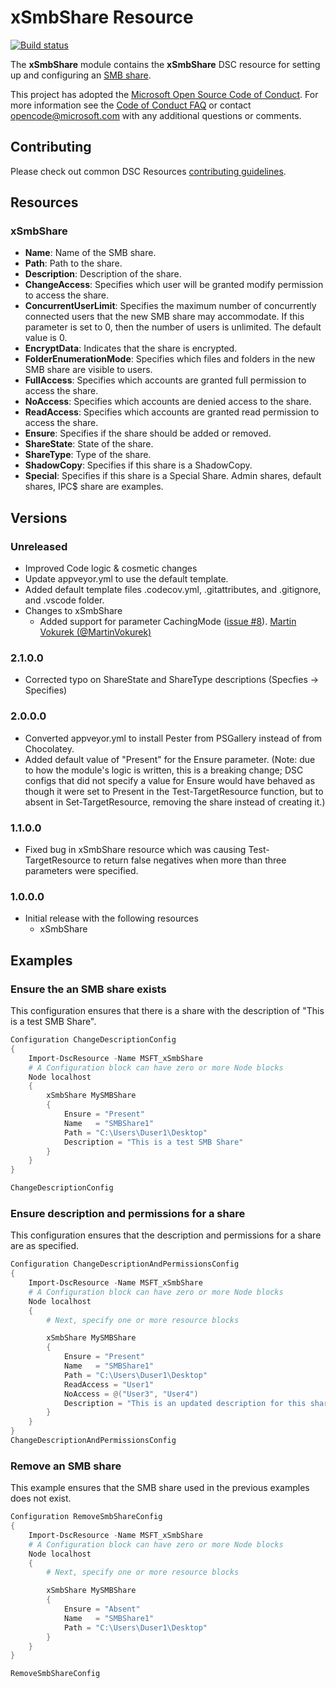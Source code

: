 # xSmbShare Resource

[![Build status](https://ci.appveyor.com/api/projects/status/ttp6jlhjyef83sic/branch/master?svg=true)](https://ci.appveyor.com/project/PowerShell/xsmbshare/branch/master)

The **xSmbShare** module contains the **xSmbShare** DSC resource for setting up and configuring an [SMB share](http://technet.microsoft.com/en-us/library/cc734393%28v=WS.10%29.aspx).

This project has adopted the [Microsoft Open Source Code of Conduct](https://opensource.microsoft.com/codeofconduct/).
For more information see the [Code of Conduct FAQ](https://opensource.microsoft.com/codeofconduct/faq/) or contact [opencode@microsoft.com](mailto:opencode@microsoft.com) with any additional questions or comments.

## Contributing

Please check out common DSC Resources [contributing guidelines](https://github.com/PowerShell/DscResource.Kit/blob/master/CONTRIBUTING.md).

## Resources

### xSmbShare

* **Name**: Name of the SMB share.
* **Path**: Path to the share.
* **Description**: Description of the share.
* **ChangeAccess**: Specifies which user will be granted modify permission to access the share.
* **ConcurrentUserLimit**: Specifies the maximum number of concurrently connected users that the new SMB share may accommodate.
If this parameter is set to 0, then the number of users is unlimited.
The default value is 0.
* **EncryptData**: Indicates that the share is encrypted.
* **FolderEnumerationMode**: Specifies which files and folders in the new SMB share are visible to users.
* **FullAccess**: Specifies which accounts are granted full permission to access the share.
* **NoAccess**: Specifies which accounts are denied access to the share.
* **ReadAccess**: Specifies which accounts are granted read permission to access the share.
* **Ensure**: Specifies if the share should be added or removed.
* **ShareState**: State of the share.
* **ShareType**: Type of the share.
* **ShadowCopy**: Specifies if this share is a ShadowCopy.
* **Special**: Specifies if this share is a Special Share.
Admin shares, default shares, IPC$ share are examples.

## Versions

### Unreleased

* Improved Code logic & cosmetic changes
* Update appveyor.yml to use the default template.
* Added default template files .codecov.yml, .gitattributes, and .gitignore, and
  .vscode folder.
* Changes to xSmbShare
  * Added support for parameter CachingMode ([issue #8](https://github.com/PowerShell/xSmbShare/issues/8)).
    [Martin Vokurek (@MartinVokurek)](https://github.com/MartinVokurek)

### 2.1.0.0

* Corrected typo on ShareState and ShareType descriptions (Specfies -> Specifies)

### 2.0.0.0

* Converted appveyor.yml to install Pester from PSGallery instead of from Chocolatey.
* Added default value of "Present" for the Ensure parameter.  (Note:  due to how the module's logic is written, this is a breaking change; DSC configs that did not specify a value for Ensure would have behaved as though it were set to Present in the Test-TargetResource function, but to absent in Set-TargetResource, removing the share instead of creating it.)

### 1.1.0.0

* Fixed bug in xSmbShare resource which was causing Test-TargetResource to return false negatives when more than three parameters were specified.

### 1.0.0.0

* Initial release with the following resources
  * xSmbShare

## Examples

### Ensure the an SMB share exists

This configuration ensures that there is a share with the description of "This is a test SMB Share".

```powershell
Configuration ChangeDescriptionConfig
{
    Import-DscResource -Name MSFT_xSmbShare
    # A Configuration block can have zero or more Node blocks
    Node localhost
    {
        xSmbShare MySMBShare
        {
            Ensure = "Present"
            Name   = "SMBShare1"
            Path = "C:\Users\Duser1\Desktop"
            Description = "This is a test SMB Share"
        }
    }
}

ChangeDescriptionConfig
```

### Ensure description and permissions for a share

This configuration ensures that the description and permissions for a share are as specified.

```powershell
Configuration ChangeDescriptionAndPermissionsConfig
{
    Import-DscResource -Name MSFT_xSmbShare
    # A Configuration block can have zero or more Node blocks
    Node localhost
    {
        # Next, specify one or more resource blocks

        xSmbShare MySMBShare
        {
            Ensure = "Present"
            Name   = "SMBShare1"
            Path = "C:\Users\Duser1\Desktop"
            ReadAccess = "User1"
            NoAccess = @("User3", "User4")
            Description = "This is an updated description for this share"
        }
    }
}
ChangeDescriptionAndPermissionsConfig
```

### Remove an SMB share

This example ensures that the SMB share used in the previous examples does not exist.

```powershell
Configuration RemoveSmbShareConfig
{
    Import-DscResource -Name MSFT_xSmbShare
    # A Configuration block can have zero or more Node blocks
    Node localhost
    {
        # Next, specify one or more resource blocks

        xSmbShare MySMBShare
        {
            Ensure = "Absent"
            Name   = "SMBShare1"
            Path = "C:\Users\Duser1\Desktop"
        }
    }
}

RemoveSmbShareConfig
```
